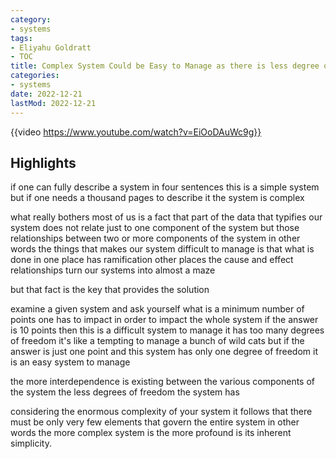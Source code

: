 ```yaml
---
category:
- systems
tags:
- Eliyahu Goldratt
- TOC
title: Complex System Could be Easy to Manage as there is less degree of Freedom
categories:
- systems
date: 2022-12-21
lastMod: 2022-12-21
---
```

{{video https://www.youtube.com/watch?v=EiOoDAuWc9g}}

## Highlights

if one can fully describe a system in four sentences this is a simple system but if one needs a thousand pages to describe it the system is complex

what really bothers most of us is a fact that part of the data that typifies our system does not relate just to one component of the system but those relationships between two or more components of the system in other words the things that makes our system difficult to manage is that what is done in one place has ramification other places the cause and effect relationships turn our systems into almost a maze

but that fact is the key that provides the solution

examine a given system and ask yourself what is a minimum number of points one has to impact in order to impact the whole system if the answer is 10 points then this is a difficult system to manage it has too many degrees of freedom it's like a tempting to manage a bunch of wild cats but if the answer is just one point and this system has only one degree of freedom it is an easy system to manage

the more interdependence is existing between the various components of the system the less degrees of freedom the system has

considering the enormous complexity of your system it follows that there must be only very few elements that govern the entire system in other words the more complex system is the more profound is its inherent simplicity.
